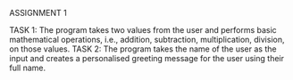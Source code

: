 ASSIGNMENT 1

TASK 1: The program takes two values from the user and performs basic mathematical operations, i.e., addition, subtraction, multiplication, division, on those values.
TASK 2: The program takes the name of the user as the input and creates a personalised greeting message for the user using their full name.
